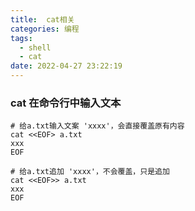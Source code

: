 ```yaml
---
title:  cat相关
categories: 编程
tags: 
  - shell
  - cat
date: 2022-04-27 23:22:19
---
```


### cat 在命令行中输入文本
```shell
# 给a.txt输入文案 'xxxx'，会直接覆盖原有内容
cat <<EOF> a.txt
xxx
EOF

# 给a.txt追加 'xxxx'，不会覆盖，只是追加
cat <<EOF>> a.txt
xxx
EOF
```
